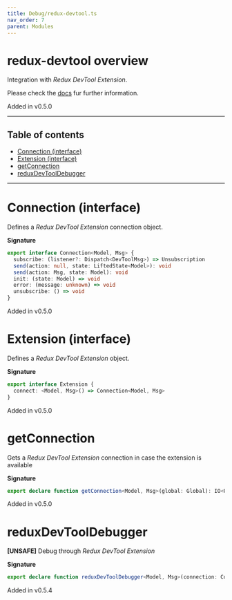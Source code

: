 ```yaml
---
title: Debug/redux-devtool.ts
nav_order: 7
parent: Modules
---
```


# redux-devtool overview

Integration with _Redux DevTool Extension_.

Please check the [docs](https://github.com/zalmoxisus/redux-devtools-extension/tree/master/docs/API) fur further information.

Added in v0.5.0

---

<h2 class="text-delta">Table of contents</h2>

- [Connection (interface)](#connection-interface)
- [Extension (interface)](#extension-interface)
- [getConnection](#getconnection)
- [reduxDevToolDebugger](#reduxdevtooldebugger)

---

# Connection (interface)

Defines a _Redux DevTool Extension_ connection object.

**Signature**

```ts
export interface Connection<Model, Msg> {
  subscribe: (listener?: Dispatch<DevToolMsg>) => Unsubscription
  send(action: null, state: LiftedState<Model>): void
  send(action: Msg, state: Model): void
  init: (state: Model) => void
  error: (message: unknown) => void
  unsubscribe: () => void
}
```

Added in v0.5.0

# Extension (interface)

Defines a _Redux DevTool Extension_ object.

**Signature**

```ts
export interface Extension {
  connect: <Model, Msg>() => Connection<Model, Msg>
}
```

Added in v0.5.0

# getConnection

Gets a _Redux DevTool Extension_ connection in case the extension is available

**Signature**

```ts
export declare function getConnection<Model, Msg>(global: Global): IO<Option<Connection<Model, Msg>>>
```

Added in v0.5.0

# reduxDevToolDebugger

**[UNSAFE]** Debug through _Redux DevTool Extension_

**Signature**

```ts
export declare function reduxDevToolDebugger<Model, Msg>(connection: Connection<Model, Msg>): Debugger<Model, Msg>
```

Added in v0.5.4
